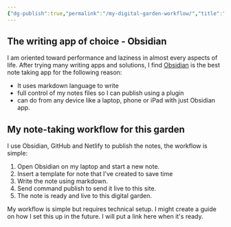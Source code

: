 ```yaml
---
{"dg-publish":true,"permalink":"/my-digital-garden-workflow/","title":"My digital garden workflow","tags":["obsidian"],"created":"2025-02-02T10:03:45.682+11:00","updated":"2025-02-02T11:51:23.770+11:00"}
---
```


## The writing app of choice - Obsidian 
I am oriented toward performance and laziness in almost every aspects of life. After trying many writing apps and solutions, I find [Obsidian](obsidian.md) is the best note taking app for the following reason:
- It uses markdown language to write
- full control of my notes files so I can publish using a plugin 
- can do from any device like a laptop, phone or iPad with just Obsidian app. 
## My note-taking workflow for this garden
I use Obsidian, GitHub and Netlify to publish the notes, the workflow is simple:
1. Open Obsidian on my laptop and start a new note.
2. Insert a template for note that I've created to save time 
3. Write the note using markdown. 
4. Send command publish to send it live to this site. 
5. The note is ready and live to this digital garden. 

My workflow is simple but requires technical setup. I might create a guide on how I set this up in the future. I will put a link here when it's ready.